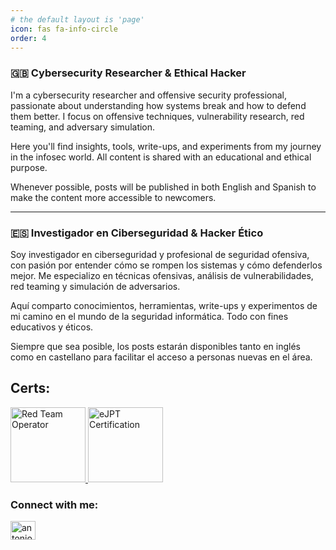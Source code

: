 ```yaml
---
# the default layout is 'page'
icon: fas fa-info-circle
order: 4
---
```



### 🇬🇧 Cybersecurity Researcher & Ethical Hacker

I'm a cybersecurity researcher and offensive security professional, passionate about understanding how systems break and how to defend them better. I focus on offensive techniques, vulnerability research, red teaming, and adversary simulation. 

Here you'll find insights, tools, write-ups, and experiments from my journey in the infosec world. All content is shared with an educational and ethical purpose.

Whenever possible, posts will be published in both English and Spanish to make the content more accessible to newcomers.


---

### 🇪🇸 Investigador en Ciberseguridad & Hacker Ético

Soy investigador en ciberseguridad y profesional de seguridad ofensiva, con pasión por entender cómo se rompen los sistemas y cómo defenderlos mejor. Me especializo en técnicas ofensivas, análisis de vulnerabilidades, red teaming y simulación de adversarios.

Aquí comparto conocimientos, herramientas, write-ups y experimentos de mi camino en el mundo de la seguridad informática. Todo con fines educativos y éticos.

Siempre que sea posible, los posts estarán disponibles tanto en inglés como en castellano para facilitar el acceso a personas nuevas en el área.

<h2 align="left">Certs:</h2>
<p align="left">
  <a href="https://eu.badgr.com/public/assertions/p5pFRJ94TDaTixY-0eMmdA?identity__email=antonio.seri.97%40gmail.com">
    <img src="https://api.eu.badgr.io/public/assertions/p5pFRJ94TDaTixY-0eMmdA/image" alt="Red Team Operator" width="120" height="120"/>
  </a>
  <a href="https://certs.ine.com/fa3ac3a4-8855-443c-b155-fae01aa7caab#acc.riynwDEO">
    <img src="https://us-east-1.graphassets.com/AwCYQkwjSUCbfkm08Ct1Mz/cmcc3wze0lx3007irps13e6k3" alt="eJPT Certification" width="120" height="120"/>
  </a>
</p>

<h3 align="left">Connect with me:</h3>
<p align="left">
  <a href="https://linkedin.com/in/antoniodseri47" target="blank"><img align="center" src="https://raw.githubusercontent.com/rahuldkjain/github-profile-readme-generator/master/src/images/icons/Social/linked-in-alt.svg" alt="antoniodseri47" height="30" width="40" /></a>
</p>

<script type='text/javascript' src='https://storage.ko-fi.com/cdn/widget/Widget_2.js'></script><script type='text/javascript'>kofiwidget2.init('Support this Content!', '#455d85', 'A0A41BO608');kofiwidget2.draw();</script> 
